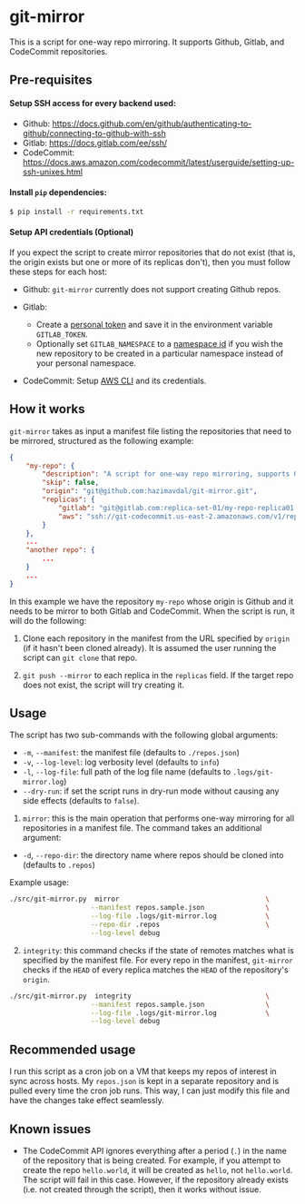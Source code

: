 # git-mirror

This is a script for one-way repo mirroring. It supports Github, Gitlab, and CodeCommit repositories.

## Pre-requisites

#### Setup SSH access for every backend used:

- Github: https://docs.github.com/en/github/authenticating-to-github/connecting-to-github-with-ssh
- Gitlab: https://docs.gitlab.com/ee/ssh/
- CodeCommit: https://docs.aws.amazon.com/codecommit/latest/userguide/setting-up-ssh-unixes.html

#### Install `pip` dependencies:

```bash
$ pip install -r requirements.txt
```

#### Setup API credentials (Optional)

If you expect the script to create mirror repositories that do not exist (that is, the origin exists but one or more of its replicas don't), then you must follow these steps for each host:

- Github: `git-mirror` currently does not support creating Github repos.

- Gitlab: 
    - Create a [personal token](https://docs.gitlab.com/ee/user/profile/personal_access_tokens.html) and save it in the environment variable `GITLAB_TOKEN`.
    - Optionally set `GITLAB_NAMESPACE` to a [namespace id](https://docs.gitlab.com/ee/api/namespaces.html) if you wish the new repository to be created in a particular namespace instead of your personal namespace.

- CodeCommit: Setup [AWS CLI](https://docs.aws.amazon.com/cli/latest/userguide/cli-chap-configure.html) and its credentials.

## How it works

`git-mirror` takes as input a manifest file listing the repositories that need to be mirrored, structured as the following example:

```json
{
    "my-repo": {
        "description": "A script for one-way repo mirroring, supports Github, Gitlab, and CodeCommit",
        "skip": false,
        "origin": "git@github.com:hazimavdal/git-mirror.git",
        "replicas": {
            "gitlab": "git@gitlab.com:replica-set-01/my-repo-replica01.git",
            "aws": "ssh://git-codecommit.us-east-2.amazonaws.com/v1/repos/my-repo-replica02"
        }
    },
    ...
    "another repo": {
        ...
    }
    ...
}
```

In this example we have the repository `my-repo` whose origin is Github and it needs to be mirror to both Gitlab and CodeCommit. When the script is run, it will do the following:

1. Clone each repository in the manifest from the URL specified by `origin` (if it hasn't been cloned already). It is assumed the user running the script can `git clone` that repo.

2. `git push --mirror` to each replica in the `replicas` field. If the target repo does not exist, the script will try creating it.

## Usage

The script has two sub-commands with the following global arguments:

- `-m`, `--manifest`: the manifest file (defaults to `./repos.json`)
- `-v`, `--log-level`: log verbosity level (defaults to `info`)
- `-l`, `--log-file`: full path of the log file name (defaults to `.logs/git-mirror.log`)
- `--dry-run`: if set the script runs in dry-run mode without causing any side effects (defaults to `false`).

1. `mirror`: this is the main operation that performs one-way mirroring for all repositories in a manifest file. The command takes an additional argument:

- `-d`, `--repo-dir`: the directory name where repos should be cloned into (defaults to `.repos`)

Example usage:

```bash
./src/git-mirror.py  mirror                                    \
                    --manifest repos.sample.json               \
                    --log-file .logs/git-mirror.log            \
                    --repo-dir .repos                          \
                    --log-level debug
```

2. `integrity`: this command checks if the state of remotes matches what is specified by the manifest file. For every repo in the manifest, `git-mirror` checks if the `HEAD` of every replica matches the `HEAD` of the repository's `origin`. 

```bash
./src/git-mirror.py  integrity                                 \
                    --manifest repos.sample.json               \
                    --log-file .logs/git-mirror.log            \
                    --log-level debug
```


## Recommended usage

I run this script as a cron job on a VM that keeps my repos of interest in sync across hosts. My `repos.json` is kept in a separate repository and is pulled every time the cron job runs. This way, I can just modify this file and have the changes take effect seamlessly.

## Known issues

- The CodeCommit API ignores everything after a period (`.`) in the name of the repository that is being created. For example, if you attempt to create the repo `hello.world`, it will be created as `hello`, not `hello.world`. The script will fail in this case. However, if the repository already exists (i.e. not created through the script), then it works without issue.